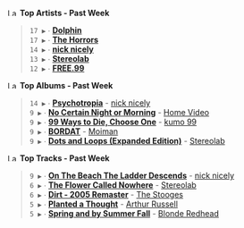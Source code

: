 <!--START_LASTFM_ARTISTS:{"period": "7day", "rows": 5}-->
<a href="https://last.fm" target="_blank"><img src="https://user-images.githubusercontent.com/17434202/215290617-e793598d-d7c9-428f-9975-156db1ba89cc.svg" alt="Last.fm Logo" width="18" height="13"/></a> **Top Artists - Past Week**

> `17 ▶️` ∙ **[Dolphin](https://www.last.fm/music/Dolphin)**<br/>
> `17 ▶️` ∙ **[The Horrors](https://www.last.fm/music/The+Horrors)**<br/>
> `14 ▶️` ∙ **[nick nicely](https://www.last.fm/music/nick+nicely)**<br/>
> `13 ▶️` ∙ **[Stereolab](https://www.last.fm/music/Stereolab)**<br/>
> `12 ▶️` ∙ **[FREE.99](https://www.last.fm/music/FREE.99)**<br/>
<!--END_LASTFM_ARTISTS-->

<!--START_LASTFM_ALBUMS:{"period": "7day", "rows": 5}-->
<a href="https://last.fm" target="_blank"><img src="https://user-images.githubusercontent.com/17434202/215290617-e793598d-d7c9-428f-9975-156db1ba89cc.svg" alt="Last.fm Logo" width="18" height="13"/></a> **Top Albums - Past Week**

> `14 ▶️` ∙ **[Psychotropia](https://www.last.fm/music/nick+nicely/Psychotropia)** - [nick nicely](https://www.last.fm/music/nick+nicely)<br/>
> `9 ▶️` ∙ **[No Certain Night or Morning](https://www.last.fm/music/Home+Video/No+Certain+Night+or+Morning)** - [Home Video](https://www.last.fm/music/Home+Video)<br/>
> `9 ▶️` ∙ **[99 Ways to Die, Choose One](https://www.last.fm/music/kumo+99/99+Ways+to+Die,+Choose+One)** - [kumo 99](https://www.last.fm/music/kumo+99)<br/>
> `9 ▶️` ∙ **[BORDAT](https://www.last.fm/music/Moiman/BORDAT)** - [Moiman](https://www.last.fm/music/Moiman)<br/>
> `9 ▶️` ∙ **[Dots and Loops (Expanded Edition)](https://www.last.fm/music/Stereolab/Dots+and+Loops+(Expanded+Edition))** - [Stereolab](https://www.last.fm/music/Stereolab)<br/>
<!--END_LASTFM_ALBUMS-->

<!--START_LASTFM_TRACKS:{"period": "7day", "rows": 5}-->
<a href="https://last.fm" target="_blank"><img src="https://user-images.githubusercontent.com/17434202/215290617-e793598d-d7c9-428f-9975-156db1ba89cc.svg" alt="Last.fm Logo" width="18" height="13"/></a> **Top Tracks - Past Week**

> `9 ▶️` ∙ **[On The Beach The Ladder Descends](https://www.last.fm/music/nick+nicely/_/On+The+Beach+The+Ladder+Descends)** - [nick nicely](https://www.last.fm/music/nick+nicely)<br/>
> `6 ▶️` ∙ **[The Flower Called Nowhere](https://www.last.fm/music/Stereolab/_/The+Flower+Called+Nowhere)** - [Stereolab](https://www.last.fm/music/Stereolab)<br/>
> `6 ▶️` ∙ **[Dirt - 2005 Remaster](https://www.last.fm/music/The+Stooges/_/Dirt+-+2005+Remaster)** - [The Stooges](https://www.last.fm/music/The+Stooges)<br/>
> `5 ▶️` ∙ **[Planted a Thought](https://www.last.fm/music/Arthur+Russell/_/Planted+a+Thought)** - [Arthur Russell](https://www.last.fm/music/Arthur+Russell)<br/>
> `5 ▶️` ∙ **[Spring and by Summer Fall](https://www.last.fm/music/Blonde+Redhead/_/Spring+and+by+Summer+Fall)** - [Blonde Redhead](https://www.last.fm/music/Blonde+Redhead)<br/>
<!--END_LASTFM_TRACKS-->